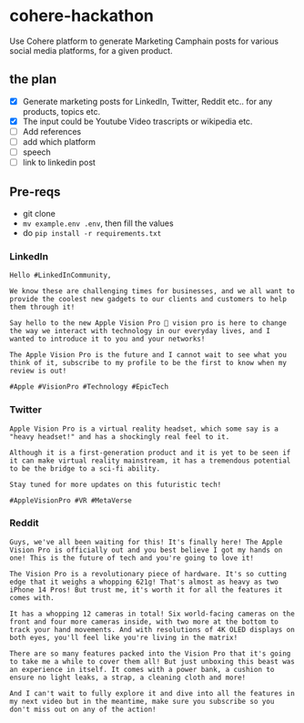 # cohere-hackathon

Use Cohere platform to generate Marketing Camphain posts for various social media platforms, for a given product.

## the plan

-   [x] Generate marketing posts for LinkedIn, Twitter, Reddit etc.. for any products, topics etc.
-   [x] The input could be Youtube Video trascripts or wikipedia etc.
-   [ ] Add references
-   [ ] add which platform
-   [ ] speech
-   [ ] link to linkedin post

## Pre-reqs

-   git clone
-   `mv example.env .env`, then fill the values
-   do `pip install -r requirements.txt`

### LinkedIn

```
Hello #LinkedInCommunity,

We know these are challenging times for businesses, and we all want to provide the coolest new gadgets to our clients and customers to help them through it!

Say hello to the new Apple Vision Pro 👋 vision pro is here to change the way we interact with technology in our everyday lives, and I wanted to introduce it to you and your networks!

The Apple Vision Pro is the future and I cannot wait to see what you think of it, subscribe to my profile to be the first to know when my review is out!

#Apple #VisionPro #Technology #EpicTech
```

### Twitter

```
Apple Vision Pro is a virtual reality headset, which some say is a "heavy headset!" and has a shockingly real feel to it.

Although it is a first-generation product and it is yet to be seen if it can make virtual reality mainstream, it has a tremendous potential to be the bridge to a sci-fi ability.

Stay tuned for more updates on this futuristic tech!

#AppleVisionPro #VR #MetaVerse
```

### Reddit

```
Guys, we've all been waiting for this! It's finally here! The Apple Vision Pro is officially out and you best believe I got my hands on one! This is the future of tech and you're going to love it!

The Vision Pro is a revolutionary piece of hardware. It's so cutting edge that it weighs a whopping 621g! That's almost as heavy as two iPhone 14 Pros! But trust me, it's worth it for all the features it comes with.

It has a whopping 12 cameras in total! Six world-facing cameras on the front and four more cameras inside, with two more at the bottom to track your hand movements. And with resolutions of 4K OLED displays on both eyes, you'll feel like you're living in the matrix!

There are so many features packed into the Vision Pro that it's going to take me a while to cover them all! But just unboxing this beast was an experience in itself. It comes with a power bank, a cushion to ensure no light leaks, a strap, a cleaning cloth and more!

And I can't wait to fully explore it and dive into all the features in my next video but in the meantime, make sure you subscribe so you don't miss out on any of the action!
```
